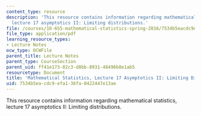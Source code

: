 ```yaml
---
content_type: resource
description: 'This resource contains information regarding mathematical statistics,
  lecture 17 asymptotics II: Limiting distributions.'
file: /courses/18-655-mathematical-statistics-spring-2016/7534b5eacdc9efa136fa0422447e13ae_MIT18_655S16_LecNote17.pdf
file_type: application/pdf
learning_resource_types:
- Lecture Notes
ocw_type: OCWFile
parent_title: Lecture Notes
parent_type: CourseSection
parent_uid: ff41e173-82c3-d8bb-8931-48496b8e1ab5
resourcetype: Document
title: 'Mathematical Statistics, Lecture 17 Asymptotics II: Limiting Distributions'
uid: 7534b5ea-cdc9-efa1-36fa-0422447e13ae
---
```

This resource contains information regarding mathematical statistics, lecture 17 asymptotics II: Limiting distributions.

